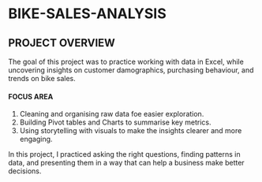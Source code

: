 # BIKE-SALES-ANALYSIS

## PROJECT OVERVIEW

The goal of this project was to practice working with data in Excel, while uncovering insights on customer damographics, purchasing behaviour, and trends on bike sales.

#### FOCUS AREA

1. Cleaning and organising raw data foe easier exploration.
2. Building Pivot tables and Charts to summarise key metrics.
3. Using storytelling with visuals to make the insights clearer and more engaging.


In this project, I practiced asking the right questions, finding patterns in data, and presenting them in a way that can help a business make better decisions.
